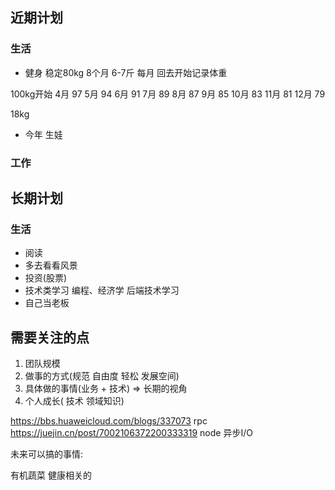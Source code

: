 ## 近期计划
### 生活
* 健身  稳定80kg 8个月  6-7斤 每月  回去开始记录体重

100kg开始
4月 97
5月 94
6月 91
7月 89
8月 87
9月 85
10月 83
11月 81
12月 79

18kg 

* 今年 生娃
### 工作

## 长期计划
### 生活
* 阅读 
* 多去看看风景
* 投资(股票)
* 技术类学习 编程、经济学 后端技术学习
* 自己当老板


## 需要关注的点

1. 团队规模
2. 做事的方式(规范 自由度 轻松 发展空间)
3. 具体做的事情(业务 + 技术) => 长期的视角
4. 个人成长( 技术 领域知识) 


https://bbs.huaweicloud.com/blogs/337073  rpc
https://juejin.cn/post/7002106372200333319  node 异步I/O



未来可以搞的事情:

有机蔬菜   健康相关的








































































